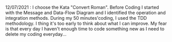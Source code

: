 12/07/2021 : 
I choose the Kata "Convert Roman". Before Coding I started with the Message and Data-Flow Diagram and I identified the operation and integration methods.
During my 50 minutes'coding, I used the TDD methodology. I thing it's too early to think about what I can improve.
My fear is that every day I haven't enough time to code something new as I need to delete my coding everyday... 